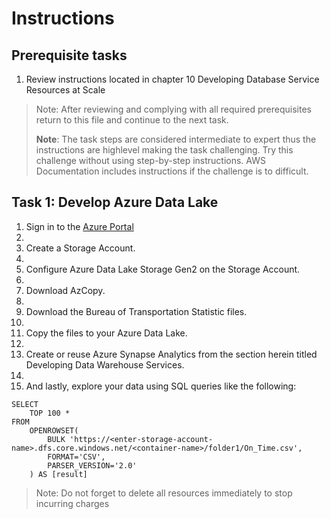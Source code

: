 # Instructions

## Prerequisite tasks

1. Review instructions located in chapter 10 Developing Database Service Resources at Scale
> Note: After reviewing and complying with all required prerequisites return to this file and continue to the next task.
> 
> **Note**: The task steps are considered intermediate to expert thus the instructions are highlevel making the task challenging. Try this challenge without using step-by-step instructions. AWS Documentation includes instructions if the challenge is to difficult.

## Task 1: Develop Azure Data Lake

1.	Sign in to the [Azure Portal](https://portal.azure.com/)
2.	
3.	Create a Storage Account.
4.	
5.	Configure Azure Data Lake Storage Gen2 on the Storage Account.
6.	
7.	Download AzCopy.
8.	
9.	Download the Bureau of Transportation Statistic files.
10.	
11.	Copy the files to your Azure Data Lake.
12.	
13.	Create or reuse Azure Synapse Analytics from the section herein titled Developing Data Warehouse Services.
14.	
15.	And lastly, explore your data using SQL queries like the following:
```
SELECT
    TOP 100 *
FROM
    OPENROWSET(
        BULK 'https://<enter-storage-account-name>.dfs.core.windows.net/<container-name>/folder1/On_Time.csv',
        FORMAT='CSV',
        PARSER_VERSION='2.0'
    ) AS [result]
```

> Note: Do not forget to delete all resources immediately to stop incurring charges
